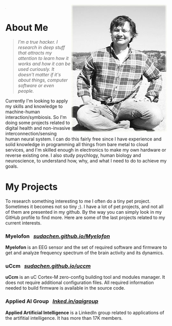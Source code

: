 
<img class="padding_0" width="1px" height="1px" src="assets/me.jpg">
<img align="right" class="padding_20" src="assets/me.jpg">

# About Me

> _I’m a true hacker. I research in deep stuff that attracts my attention to learn how it works and how it can be used curiously. It doesn't matter if it's about things, computer software or even people._


Currently I'm looking to apply my skills and knowledge to machine-human interaction/symbiosis. So I'm doing some projects related to digital health and non-invasive interconnection/sensing human neural system. I can do this fairly free since I have experience and solid knowledge in programming all things from bare metal to cloud services, and I'm skilled enough in electronics to make my own hardware or reverse existing one. I also study psychlogy, human biology and neuroscience, to understand how, why, and what I need to do to achieve my goals.



# My Projects

To research something interesting to me I often do a tiny pet project. Sometimes it becomes not so tiny ;). I have a lot of pet projects, and not all of them are presented in my github. By the way you can simply look in my GitHub profile to find more. Here are some of the last projects related to my current interests.

### Myelofon &nbsp; _[sudachen.github.io/Myelofon](https://sudachen.github.io/Myelofon)_
**Myelofon** is an EEG sensor and the set of required software and firmware to get and analyze frequency spectrum of the brain activity and its dynamics.

### uCcm &nbsp; _[sudachen.github.io/uccm](https://sudachen.github.io/uccm)_
**uCcm** is an uC Cortex-M zero-config building tool and modules manager. It does not require additional configuration files. All required information needed to build firmware is available in the source code.

### Applied AI Group &nbsp; _[lnked.in/aaigroup](https://lnked.in/aaigroup)_
**Applied Artificial Intelligence** is a LinkedIn group related to applications of the artifitial intelligence. It has more than 17K members.
